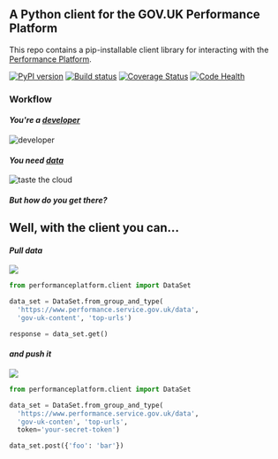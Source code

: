## A Python client for the GOV.UK Performance Platform

This repo contains a pip-installable client library for interacting with the [Performance Platform](https://www.gov.uk/performance).

[![PyPI version](https://badge.fury.io/py/performanceplatform-client.svg)](https://pypi.python.org/pypi/performanceplatform-client)
[![Build status](https://travis-ci.org/alphagov/performanceplatform-client.svg?branch=master)](https://travis-ci.org/alphagov/performanceplatform-client)
[![Coverage Status](https://coveralls.io/repos/alphagov/performanceplatform-client/badge.png)](https://coveralls.io/r/alphagov/performanceplatform-client)
[![Code Health](https://landscape.io/github/alphagov/performanceplatform-client/master/landscape.png)](https://landscape.io/github/alphagov/performanceplatform-client/master)


### Workflow

#### *You're a [developer](http://en.wikipedia.org/wiki/Software_developer)*

<img src="http://f.cl.ly/items/2X3c2m0y0D381P3V2g2j/developer.jpg" alt="developer" stlye="width: 200px" />

#### *You need [data](https://github.com/alphagov/backdrop)*

![](http://f.cl.ly/items/2u262H2a3Q0w000Q3c3f/datacloud.jpg "taste the cloud")

#### *But how do you get there?*

## Well, with the client you can...

#### *Pull data*

![](http://cl.ly/image/2j3I050z1527/pullwhoosh.png)

```python
from performanceplatform.client import DataSet

data_set = DataSet.from_group_and_type(
  'https://www.performance.service.gov.uk/data',
  'gov-uk-content', 'top-urls')

response = data_set.get()
```

#### *and push it*

![](http://i.imgur.com/ksFT6Jx.jpg)

```python
from performanceplatform.client import DataSet

data_set = DataSet.from_group_and_type(
  'https://www.performance.service.gov.uk/data',
  'gov-uk-conten', 'top-urls',
  token='your-secret-token')

data_set.post({'foo': 'bar'})
```
